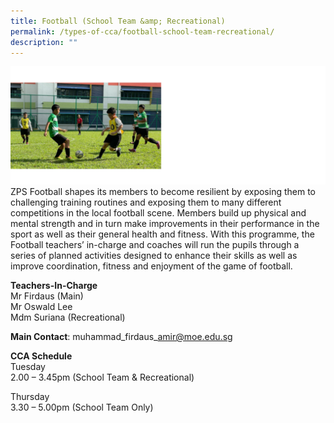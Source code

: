 ```yaml
---
title: Football (School Team &amp; Recreational)
permalink: /types-of-cca/football-school-team-recreational/
description: ""
---
```

![](/images/CCAs/cca-%20soccer%202023.png)
ZPS Football shapes its members to become resilient by exposing them to challenging training routines and exposing them to many different competitions in the local football scene. Members build up physical and mental strength and in turn make improvements in their performance in the sport as well as their general health and fitness. With this programme, the Football teachers’ in-charge and coaches will run the pupils through a series of planned activities designed to enhance their skills as well as improve coordination, fitness and enjoyment of the game of football.

**Teachers-In-Charge**
<br>Mr Firdaus (Main)
<br>Mr Oswald Lee
<br>Mdm Suriana (Recreational)

**Main Contact**: muhammad\_firdaus\_amir@moe.edu.sg

**CCA Schedule**
<br>Tuesday
<br>2.00 – 3.45pm (School Team &amp; Recreational)

Thursday
<br>3.30 – 5.00pm (School Team Only)